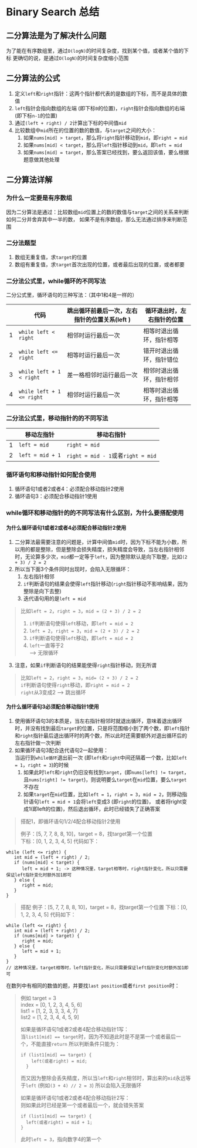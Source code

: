 # Binary Search 总结
## 二分算法是为了解决什么问题
为了能在有序数组里，通过`O(logN)`的时间复杂度，找到某个值，或者某个值的下标
更确切的说，是通过`O(logN)`的时间复杂度缩小范围
## 二分算法的公式
1. 定义`left`和`right`指针：这两个指针都代表的是数组的下标，而不是具体的数值
1. `left`指针会指向数组的左端 (即下标`0`的位置)，`right`指针会指向数组的右端 (即下标`n-1`的位置)
1. 通过`(left + right) / 2`计算出下标的中间值`mid`
1. 比较数组中`mid`所在的位置的数的数值，与`target`之间的大小：
   1. 如果`nums[mid] > target`，那么将`right`指针移动到`mid`，即`right = mid`
   1. 如果`nums[mid] < target`，那么将`left`指针移动到`mid`，即`left = mid`
   1. 如果`nums[mid] = target`，那么答案已经找到，要么返回该值，要么根据题意做其他处理
## 二分算法详解
### 为什么一定要是有序数组
因为二分算法是通过：比较数组`mid`位置上的数的数值与`target`之间的关系来判断如何二分并舍弃其中一半的数，
如果不是有序数组，那么无法通过排序来判断范围
### 二分法题型
1. 数组无重复值，求`target`的位置
2. 数组有重复值，求`target`首次出现的位置，或者最后出现的位置，或者都要
### 二分法公式里，while循环的不同写法
二分公式里，循环语句的三种写法：（其中1和4是一样的）

|   |代码|跳出循环前最后一次，左右指针的位置关系(left )|循环退出时，左右指针的位置|
|---|-|--------------------------|-|
| 1 |`while left < right`| 相邻时运行最后一次                |相等时退出循环，指针相等|
| 2 | `while left <= right`   | 相等时运行最后一次                |错开时退出循环，指针错位|
| 3 | `while left + 1 < right` | 差一格相邻时运行最后一次             |相邻时退出循环，指针相邻|
| 4 | `while left + 1 <= right` | 相邻时运行最后一次                |相等时退出循环，指针相等|
### 二分法公式里，移动指针的的不同写法

|   |移动左指针|移动右指针|
|---|-|-|
| 1 | `left = mid`|`right = mid`|
| 2 | `left = mid + 1` | `right = mid - 1`或者`right = mid` |
### 循环语句和移动指针如何配合使用
1. 循环语句1或者2或者4：必须配合移动指针2使用
2. 循环语句3：必须配合移动指针1使用
### while循环和移动指针的的不同写法有什么区别，为什么要搭配使用
#### 为什么循环语句1或者2或者4必须配合移动指针2使用
1. 二分算法最需要注意的问题是，计算中间值`mid`时，因为下标不能为小数，所以用的都是整除，但是整除会损失精度，损失精度会导致，当左右指针相邻时，无论算多少次，`mid`都一定等于`left`，因为整除默认是向下取整，比如`(2 + 3) / 2 = 2`
1. 所以当下面3个条件同时出现时，会陷入无限循环：
   1. 左右指针相邻
   2. `if`判断语句的结果会使得`left`指针移动(`right`指针移动不影响结果，因为整除是向下去整)
   3. 迭代语句用的是`left = mid`  
> 比如`left = 2`，`right = 3`，`mid = (2 + 3) / 2 = 2`  
> 1. `if`判断语句使得`left`移动，即`left = mid = 2`  
> 1. `left = 2`，`right = 3`，`mid = (2 + 3) / 2 = 2`  
> 1. `if`判断语句使得`left`移动，即`left = mid = 2`  
> 1. `left`一直等于2  
> --> 无限循环
3. 注意，如果`if`判断语句的结果能使得`right`指针移动，则无所谓
> 比如`left = 2`，`right = 3`，`mid= (2 + 3) / 2 = 2`  
> `if`判断语句使得`right`移动，即`right = mid = 2`  
> `right`从3变成2
> --> 跳出循环
#### 为什么循环语句3必须配合移动指针1使用
1. 使用循环语句3的本质是，当左右指针相邻时就退出循环，意味着退出循环时，并没有找到最后`target`的位置，只是将范围缩小到了两个数，即`left`指针和`right`指针最后退出循环时的两个数，所以此时还需要额外对退出循环后的左右指针做一次判断
2. 如果循环语句3配合迭代语句2一起使用：  
   当运行到`while循环`退出前一次 (即`left`和`right`中间还隔着一个数，比如`left = 1`，`right = 3`)的时候
   1. 如果此时`left`和`right`仍旧没有找到`target`，(即`nums[left] != target`，且`nums[right] != target`)，则说明要么`target`在`mid`位置，要么`target`不存在 
   2. 如果`target`在`mid`位置，比如`left = 1`，`right = 3`，`mid = 2`，则移动指针语句`left = mid + 1`会将`left`变成3 (即`right`的位置)，
      或者将right变成1(即left的位置)，然后退出循环，此时已经错失了正确答案
> 搭配1，即循环语句1/2/4配合移动指针2使用 
> 
> 例子：[5, 7, 7, 8, 8, 10]，target = 8，找target第一个位置  
> 下标：[0, 1, 2, 3, 4, 5]
> 代码如下：
```
while (left <= right) {
   int mid = (left + right) / 2;
   if (nums[mid] < target) {
      left = mid + 1; -> 这种情况里，target相等时，right指针变化，所以只需要保证left指针变化时额外加1即可
   } else {
      right = mid;
   }
}
 ```

> 搭配
> 例子：[5, 7, 7, 8, 8, 10]，target = 8，找target第一个位置
> 下标：[0, 1, 2, 3, 4, 5]
> 代码如下：
```
while (left <= right) {
   int mid = (left + right) / 2;
   if (nums[mid] > target) {
      right = mid;
   } else {
      left = mid + 1;
   }
}
// 这种情况里，target相等时，left指针变化，所以只需要保证left指针变化时额外加1即可
```

在数列中有相同的数值的题，并要找`last position`或者`first position`时：
> 例如 target = 3  
> index = [0, 1, 2, 3, 4, 5, 6]  
> list1 = [1, 2, 3, 3, 3, 4, 7]  
> list2 = [1, 2, 3, 4, 4, 5, 9]  
> 
> 如果是循环语句1或者2或者4配合移动指针1写：  
> 当`list1[mid] == target`时，因为不知道此时是不是第一个或者最后一个，不能直接`return`
> 所以判断条件只能为：
> ```
> if (list1[mid] == target) {
>     left(或者right) = mid;
>   }
> ```
> 而又因为整除会丢失精度，所以当`left`和`right`相邻时，算出来的`mid`永远等于`left` (例如`(3 + 4) // 2 = 3`)
  所以会陷入无限循环 
> 
> 如果是循环语句1或者2或者4配合移动指针2写：  
> 则如果此时已经是第一个或者最后一个，就会错失答案
> ```
> if (list1[mid] == target) {
>   left(或者right) = mid + 1;
> }
> ```
> 此时`left = 3`，指向数字4的第一个